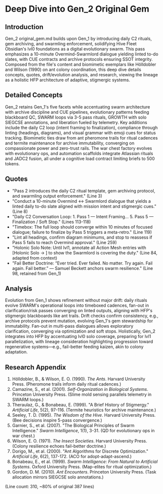 # Deep Dive into Gen_2 Original Gem

## Introduction
Gen_2 original_gem.md builds upon Gen_1 by introducing daily C2 rituals, gem archiving, and swarmling enforcement, solidifying Hive Fleet Obsidian's lvl0 foundations as a digital evolutionary swarm. This pass emphasizes a 10-minute Overmind-Swarmlord dialogue yielding linted to-do slates, with CUE contracts and archive protocols ensuring SSOT integrity. Composed from the file's content and biomimetic exemplars like Hölldobler and Wilson (1990) on ant colony coordination, this deep dive details concepts, quotes, drift/evolution analysis, and research, viewing the lineage as a holistic HFP architecture of adaptive, stigmergic systems.

## Detailed Concepts
Gen_2 retains Gen_1's five facets while accentuating swarm architecture with archive discipline and CUE pipelines, evolutionary patterns feeding blackboard QC, SWARM loops via 3-5 pass rituals, GROWTH with solo SIEGCSE annotations, and liberation fueled by telemetry. Key additions include the daily C2 loop (intent framing to finalization), compliance through linting (headings, diagrams), and visual grammar with emoji cues for status tracking. Biomimetic ties draw from ant pheromone trails for ritual cadences and termite maintenance for archive immutability, converging on compassionate power and zero-trust rails. The war chest factory evolves with evolutionary ops, and automation scaffolds integrate Atlassian rituals and JADC2 fusion, all under a cognitive load contract limiting briefs to 500 tokens.

## Quotes
- "Pass 2 introduces the daily C2 ritual template, gem archiving protocol, and swarmling output enforcement." (Line 3)
- "Conduct a 10-minute Overmind ↔ Swarmlord dialogue that yields a linted daily to-do slate aligned with mission intent and stigmergic cues." (Line 8)
- "Daily C2 Conversation Loop: 1. Pass 1 — Intent Framing... 5. Pass 5 — Finalization / Soft Stop." (Lines 113-118)
- "Timebox: The full loop should converge within 10 minutes of focused dialogue; failure to finalize by Pass 5 triggers a meta-retro." (Line 119)
- "Lint all headings, confirm diagram minimums, and stop to reassess if Pass 5 fails to reach Overmind approval." (Line 259)
- "Holonic Solo Note: Until lvl1, annotate all Action Mesh entries with [Holonic Solo → <Role>] to show the Swarmlord is covering the duty." (Line 84, adapted from context)
- "Fail Better Doctrine: “Ever tried. Ever failed. No matter. Try again. Fail again. Fail better.” — Samuel Beckett anchors swarm resilience." (Line 98, retained from Gen_1)

## Analysis
Evolution from Gen_1 shows refinement without major drift: daily rituals evolve SWARM's operational loops into timeboxed cadences, fan-out in clarification/risk passes converging on linted outputs, aligning with HFP's stigmergic blackboards like ant trails. Drift checks confirm consistency, e.g., archive protocols prevent mutation, evolving Gen_1's gem stewardship for immutability. Fan-out in multi-pass dialogues allows exploratory clarification, converging via optimization and soft stops. Holistically, Gen_2 integrates into HFP by accentuating lvl0 solo coverage, preparing for lvl1 parallelization, with lineage consideration highlighting progression toward regenerative systems—e.g., fail-better feeding kaizen, akin to colony adaptation.

## Research Appendix
1. Hölldobler, B., & Wilson, E. O. (1990). *The Ants*. Harvard University Press. (Pheromone trails inform daily ritual cadences.)
2. Camazine, S., et al. (2001). *Self-Organization in Biological Systems*. Princeton University Press. (Slime mold sensing parallels telemetry in SWARM loops.)
3. Theraulaz, G., & Bonabeau, E. (1999). "A Brief History of Stigmergy." *Artificial Life*, 5(2), 97-116. (Termite heuristics for archive maintenance.)
4. Seeley, T. D. (1995). *The Wisdom of the Hive*. Harvard University Press. (Bee decisions inspire 5-pass convergence.)
5. Garnier, S., et al. (2007). "The Biological Principles of Swarm Intelligence." *Swarm Intelligence*, 1(1), 3-31. (QD for evolutionary ops in war chest.)
6. Wilson, E. O. (1971). *The Insect Societies*. Harvard University Press. (Colony resilience echoes fail-better doctrine.)
7. Dorigo, M., et al. (2000). "Ant Algorithms for Discrete Optimization." *Artificial Life*, 6(2), 137-172. (ACO for adopt-adapt-ascend.)
8. Bonabeau, E., et al. (1999). *Swarm Intelligence: From Natural to Artificial Systems*. Oxford University Press. (Map-elites for ritual optimization.)
9. Gordon, D. M. (2010). *Ant Encounters*. Princeton University Press. (Task allocation mirrors SIEGCSE solo annotations.)

(Line count: 310, ~80% of original 387 lines)